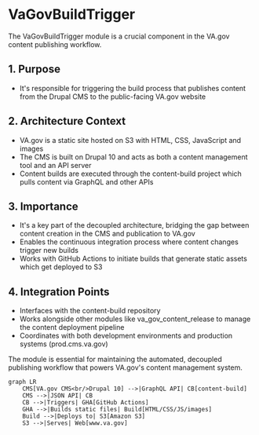 # VaGovBuildTrigger

The VaGovBuildTrigger module is a crucial component in the VA.gov content publishing workflow.

## 1. Purpose

- It's responsible for triggering the build process that publishes content from the Drupal CMS to the public-facing VA.gov website

## 2. Architecture Context

- VA.gov is a static site hosted on S3 with HTML, CSS, JavaScript and images
- The CMS is built on Drupal 10 and acts as both a content management tool and an API server
- Content builds are executed through the content-build project which pulls content via GraphQL and other APIs

## 3. Importance

- It's a key part of the decoupled architecture, bridging the gap between content creation in the CMS and publication to VA.gov
- Enables the continuous integration process where content changes trigger new builds
- Works with GitHub Actions to initiate builds that generate static assets which get deployed to S3

## 4. Integration Points

- Interfaces with the content-build repository
- Works alongside other modules like va_gov_content_release to manage the content deployment pipeline
- Coordinates with both development environments and production systems (prod.cms.va.gov)

The module is essential for maintaining the automated, decoupled publishing workflow that powers VA.gov's content management system.

```mermaid
graph LR
    CMS[VA.gov CMS<br/>Drupal 10] -->|GraphQL API| CB[content-build]
    CMS -->|JSON API| CB
    CB -->|Triggers| GHA[GitHub Actions]
    GHA -->|Builds static files| Build[HTML/CSS/JS/images]
    Build -->|Deploys to| S3[Amazon S3]
    S3 -->|Serves| Web[www.va.gov]
```